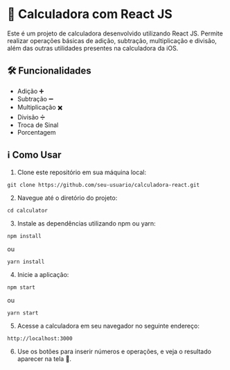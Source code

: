 # 🧮 Calculadora com React JS

Este é um projeto de calculadora desenvolvido utilizando React JS. Permite realizar operações básicas de adição, subtração, multiplicação e divisão, além das outras utilidades presentes na calculadora da iOS.

## 🛠️ Funcionalidades

- Adição ➕
- Subtração ➖
- Multiplicação ✖️
- Divisão ➗
- Troca de Sinal
- Porcentagem

## ℹ️ Como Usar

1. Clone este repositório em sua máquina local:

```
git clone https://github.com/seu-usuario/calculadora-react.git
```

2. Navegue até o diretório do projeto:

```
cd calculator
```

3. Instale as dependências utilizando npm ou yarn:

```
npm install
```
ou
```
yarn install
```

4. Inicie a aplicação:

```
npm start
```
ou
```
yarn start
```

5. Acesse a calculadora em seu navegador no seguinte endereço:

```
http://localhost:3000
```

6. Use os botões para inserir números e operações, e veja o resultado aparecer na tela 🤩.
